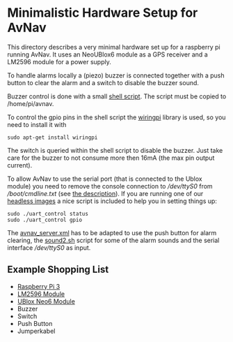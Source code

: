 Minimalistic Hardware Setup for AvNav
=====================================

This directory describes a very minimal hardware set up for a raspberry pi running AvNav.
It uses an NeoUBlox6 module as a GPS receiver and a LM2596 module for a power supply.

To handle alarms locally a (piezo) buzzer is connected together with a push button to clear the alarm and a switch to disable the buzzer sound.

Buzzer control is done with a small [shell script](sound2.sh). The script must be copied to /home/pi/avnav.

To control the gpio pins in the shell script the [wiringpi](http://wiringpi.com/) library is used, so you need to install it with

```sudo apt-get install wiringpi```

The switch is queried within the shell script to disable the buzzer. Just take care for the buzzer to not consume more then 16mA (the max pin output current).

To allow AvNav to use the serial port (that is connected to the Ublox module) you need to remove the console connection to _/dev/ttyS0_ from _/boot/cmdline.txt_ (see [the description](https://elinux.org/RPi_Serial_Connection)).
If you are running one of our [headless images](https://www.wellenvogel.net/software/avnav/docs/install.html#Headless) a nice script is included to help you in setting things up:

```
sudo ./uart_control status 
sudo ./uart_control gpio
```


The [avnav_server.xml](avnav_server.xml) has to be adapted to use the push button for alarm clearing, the [sound2.sh](sound2.sh) script for some of the alarm sounds and the serial interface _/dev/ttyS0_ as input.


Example Shopping List
---------------------
* [Raspberry Pi 3](https://www.reichelt.de/raspberry-pi-3-b-4x-1-2-ghz-1-gb-ram-wlan-bt-raspberry-pi-3-p164977.html)
* [LM2596 Module](https://www.makershop.de/module/step-downup/lm2596-step-down/)
* [UBlox Neo6 Module](https://www.amazon.de/AZDelivery-NEO-6M-GPS-baugleich-u-blox/dp/B01N38EMBF/)
* Buzzer
* Switch
* Push Button
* Jumperkabel 
